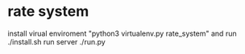 # rate system
install  virual enviroment "python3 virtualenv.py rate_system" and run ./install.sh 
run server ./run.py
